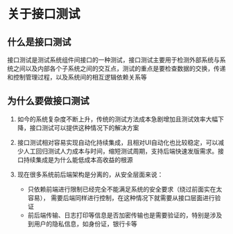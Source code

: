 # 关于接口测试
## 什么是接口测试 ##
接口测试是测试系统组件间接口的一种测试，接口测试主要用于检测外部系统与系统之间以及内部各个子系统之间的交互点，测试的重点是要检查数据的交换，传递和控制管理过程，以及系统间的相互逻辑依赖关系等

## 为什么要做接口测试 ##
1. 如今的系统复杂度不断上升，传统的测试方法成本急剧增加且测试效率大幅下降，接口测试可以提供这种情况下的解决方案

2. 接口测试相对容易实现自动化持续集成，且相对UI自动化也比较稳定，可以减少人工回归测试人力成本与时间，缩短测试周期，支持后端快速发版需求。接口持续集成是为什么能低成本高收益的根源

3. 现在很多系统前后端架构是分离的，从安全层面来说：
	- 只依赖前端进行限制已经完全不能满足系统的安全要求（绕过前面实在太容易）， 需要后端同样进行控制，在这种情况下就需要从接口层面进行验证
	- 前后端传输、日志打印等信息是否加密传输也是需要验证的，特别是涉及到用户的隐私信息，如身份证，银行卡等
